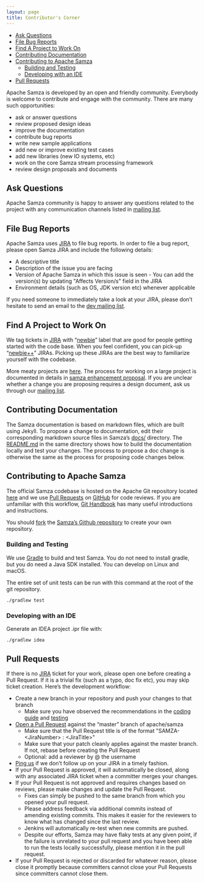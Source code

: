 ```yaml
---
layout: page
title: Contributor's Corner
---
```

<!--
   Licensed to the Apache Software Foundation (ASF) under one or more
   contributor license agreements.  See the NOTICE file distributed with
   this work for additional information regarding copyright ownership.
   The ASF licenses this file to You under the Apache License, Version 2.0
   (the "License"); you may not use this file except in compliance with
   the License.  You may obtain a copy of the License at

       http://www.apache.org/licenses/LICENSE-2.0

   Unless required by applicable law or agreed to in writing, software
   distributed under the License is distributed on an "AS IS" BASIS,
   WITHOUT WARRANTIES OR CONDITIONS OF ANY KIND, either express or implied.
   See the License for the specific language governing permissions and
   limitations under the License.
-->
- [Ask Questions](#ask-questions)
- [File Bug Reports](#file-bug-reports)
- [Find A Project to Work On](#find-a-project-to-work-on)
- [Contributing Documentation](#contributing-documentation)
- [Contributing to Apache Samza](#contributing-to-apache-samza)
  * [Building and Testing](#building-and-testing)
  * [Developing with an IDE](#developing-with-an-ide)
- [Pull Requests](#pull-requests)  

Apache Samza is developed by an open and friendly community. Everybody is welcome to contribute and engage with the community. There are many such opportunities:

* ask or answer questions
* review proposed design ideas 
* improve the documentation
* contribute bug reports
* write new sample applications
* add new or improve existing test cases
* add new libraries (new IO systems, etc)
* work on the core Samza stream processing framework
* review design proposals and documents

## Ask Questions

Apache Samza community is happy to answer any questions related to the project with any communication channels listed in [mailing list](/community/contact-us.html). 

## File Bug Reports

Apache Samza uses [JIRA](https://issues.apache.org/jira/browse/SAMZA) to file bug reports. In order to file a bug report, please open Samza JIRA and include the following details:

* A descriptive title
* Description of the issue you are facing
* Version of Apache Samza in which this issue is seen - You can add the version(s) by updating "Affects Version/s" field in the JIRA
* Environment details (such as OS, JDK version etc) whenever applicable
 
If you need someone to immediately take a look at your JIRA, please don’t hesitate to send an email to the [dev mailing list](mailto:dev@samza.apache.org).

## Find A Project to Work On

We tag tickets in [JIRA](https://issues.apache.org/jira/browse/SAMZA) with “[newbie](https://issues.apache.org/jira/issues/?jql=project%20%3D%20SAMZA%20AND%20labels%20%3D%20newbie%20AND%20status%20%3D%20Open)” label that are good for people getting started with the code base. When you feel confident, you can pick-up “[newbie++](https://issues.apache.org/jira/issues/?jql=project%20%3D%20SAMZA%20AND%20labels%20%3D%20%22newbie%2B%2B%22%20AND%20status%20%3D%20Open)” JIRAs. Picking up these JIRAs are the best way to familiarize yourself with the codebase.

More meaty projects are [here](https://issues.apache.org/jira/issues/?jql=project%20%3D%20SAMZA%20AND%20labels%20%3D%20project%20AND%20status%20%3D%20Open). The process for working on a large project is documented in details in [samza enhancement proposal](/contribute/enhancement-proposal.html). 
If you are unclear whether a change you are proposing requires a design document, ask us through our [mailing list](mailto:dev@samza.apache.org).

## Contributing Documentation

The Samza documentation is based on markdown files, which are built using Jekyll. To propose a change to documentation, edit their corresponding markdown source files in Samza’s [docs/](https://github.com/apache/samza/tree/master/docs) directory. The [README.md](https://github.com/apache/samza/blob/master/docs/README.md) in the same directory shows how to build the documentation locally and test your changes. The process to propose a doc change is otherwise the same as the process for proposing code changes below.

## Contributing to Apache Samza

The official Samza codebase is hosted on the Apache Git repository located [here](https://github.com/apache/samza) and we use [Pull Requests](https://help.github.com/articles/about-pull-requests/) on [GitHub](https://github.com/apache/samza) for code reviews. If you are unfamiliar with this workflow, [Git Handbook](https://guides.github.com/introduction/git-handbook/) has many useful introductions and instructions.

You should [fork](https://guides.github.com/activities/forking/) the [Samza’s Github repository](https://github.com/apache/samza) to create your own repository.

### Building and Testing

We use [Gradle](https://gradle.org/) to build and test Samza. You do not need to install gradle, but you do need a Java SDK installed. You can develop on Linux and macOS. 

The entire set of unit tests can be run with this command at the root of the git repository.

```
./gradlew test
```

### Developing with an IDE

Generate an IDEA project .ipr file with:

```
./gradlew idea
```

## Pull Requests

If there is no [JIRA](https://issues.apache.org/jira/browse/SAMZA) ticket for your work, please open one before creating a Pull Request. If it is a trivial fix (such as a typo, doc fix etc), you may skip ticket creation. Here’s the development workflow:

* Create a new branch in your repository and push your changes to that branch
  * Make sure you have observed the recommendations in the [coding guide](/contribute/coding-guide.html) and [testing](/contribute/tests.html)
* [Open a Pull Request](https://help.github.com/articles/about-pull-requests/) against the “master” branch of apache/samza
  * Make sure that the Pull Request title is of the format "SAMZA-&lt;JiraNumber&gt; : &lt;JiraTitle&gt;"
  * Make sure that your patch cleanly applies against the master branch. If not, rebase before creating the Pull Request
  * Optional: add a reviewer by @ the username
* [Ping us](mailto:dev@samza.apache.org) if we don’t follow up on your JIRA in a timely fashion.  
* If your Pull Request is approved, it will automatically be closed, along with any associated JIRA ticket when a committer merges your changes.
* If your Pull Request is not approved and requires changes based on reviews, please make changes and update the Pull Request.
  * Fixes can simply be pushed to the same branch from which you opened your pull request.
  * Please address feedback via additional commits instead of amending existing commits. This makes it easier for the reviewers to know what has changed since the last review.
  * Jenkins will automatically re-test when new commits are pushed.
  * Despite our efforts, Samza may have flaky tests at any given point, if the failure is unrelated to your pull request and you have been able to run the tests locally successfully, please mention it in the pull request.
* If your Pull Request is rejected or discarded for whatever reason, please close it promptly because committers cannot close your Pull Requests since committers cannot close them.   